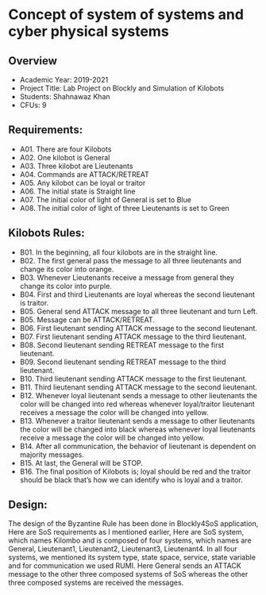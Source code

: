 # Concept of system of systems and cyber physical systems
<h2>Overview</h2>
<ul>
  <li>Academic Year: 2019-2021</li>
  <li>Project Title: Lab Project on Blockly and Simulation of Kilobots</li>
  <li>Students: Shahnawaz Khan</li>
  <li>CFUs: 9</li>
</ul>
<h2>Requirements:</h2>
<ul>
  <li>A01. There are four Kilobots
  <li>A02. One kilobot is General</li>
  <li>A03. Three kilobot are Lieutenants</li>
  <li>A04. Commands are ATTACK/RETREAT</li>
  <li>A05. Any kilobot can be loyal or traitor</li>
  <li>A06. The initial state is Straight line</li>
  <li>A07. The initial color of light of General is set to Blue</li>
  <li>A08. The initial color of light of three Lieutenants is set to Green</li>
</ul>
<h2>Kilobots Rules:</h2>
<ul>
  <li>B01. In the beginning, all four kilobots are in the straight line.</li>
  <li>B02. The first general pass the message to all three lieutenants and change its color into orange.</li>
  <li>B03. Whenever Lieutenants receive a message from general they change its color into purple.</li>
  <li>B04. First and third Lieutenants are loyal whereas the second lieutenant is traitor.</li>
  <li>B05. General send ATTACK message to all three lieutenant and turn Left.</li>
  <li>B05. Message can be ATTACK/RETREAT.</li>
  <li>B06. First lieutenant sending ATTACK message to the second lieutenant.</li>
  <li>B07. First lieutenant sending ATTACK message to the third lieutenant.</li>
  <li>B08. Second lieutenant sending RETREAT message to the first lieutenant.</li>
  <li>B09. Second lieutenant sending RETREAT message to the third lieutenant.</li>
  <li>B10. Third lieutenant sending ATTACK message to the first lieutenant.</li>
  <li>B11. Third lieutenant sending ATTACK message to the second lieutenant.</li>
  <li>B12. Whenever loyal lieutenant sends a message to other lieutenants the color will be changed into red whereas whenever loyal/traitor lieutenant receives a message the color will be changed into yellow.</li>
  <li>B13. Whenever a traitor lieutenant sends a message to other lieutenants the color will be changed into black whereas whenever loyal lieutenants receive a message the color will be changed into yellow.</li>
  <li>B14. After all communication, the behavior of lieutenant is dependent on majority messages.</li>
  <li>B15. At last, the General will be STOP.</li>
  <li>B16. The final position of Kilobots is; loyal should be red and the traitor should be black that’s how we can identify who is loyal and a traitor.</li>
</ul>
<h2>Design:</h2>
<p>The design of the Byzantine Rule has been done in Blockly4SoS application,
Here are SoS requirements as I mentioned earlier,
Here are SoS system, which names Kilombo and is composed of four systems, which names are General, Lieutenant1, Lieutenant2, Lieutenant3, Lieutenant4.
In all four systems, we mentioned its system type, state space, service, state variable and for communication we used RUMI.
Here General sends an ATTACK message to the other three composed systems of SoS whereas the other three composed systems are received the messages.</p>
